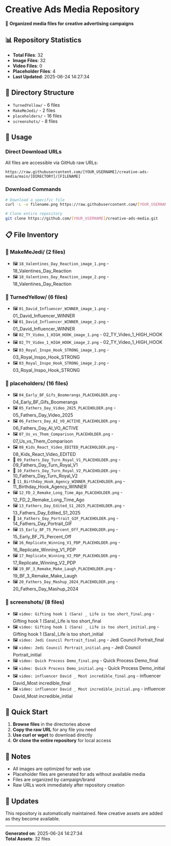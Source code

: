 # Creative Ads Media Repository

📁 **Organized media files for creative advertising campaigns**

## 📊 Repository Statistics

- **Total Files**: 32
- **Image Files**: 32
- **Video Files**: 0
- **Placeholder Files**: 4
- **Last Updated**: 2025-06-24 14:27:34

## 📂 Directory Structure

- `TurnedYellow/` - 6 files
- `MakeMeJedi/` - 2 files
- `placeholders/` - 16 files
- `screenshots/` - 8 files


## 🔗 Usage

### Direct Download URLs

All files are accessible via GitHub raw URLs:

```
https://raw.githubusercontent.com/[YOUR_USERNAME]/creative-ads-media/main/[DIRECTORY]/[FILENAME]
```

### Download Commands

```bash
# Download a specific file
curl -L -o filename.png https://raw.githubusercontent.com/[YOUR_USERNAME]/creative-ads-media/main/directory/filename.png

# Clone entire repository
git clone https://github.com/[YOUR_USERNAME]/creative-ads-media.git
```

## 📋 File Inventory


### 📁 MakeMeJedi/ (2 files)

- 🖼️ `18_Valentines_Day_Reaction_image_1.png` - 18_Valentines_Day_Reaction
- 🖼️ `18_Valentines_Day_Reaction_image_2.png` - 18_Valentines_Day_Reaction

### 📁 TurnedYellow/ (6 files)

- 🖼️ `01_David_Influencer_WINNER_image_1.png` - 01_David_Influencer_WINNER
- 🖼️ `01_David_Influencer_WINNER_image_2.png` - 01_David_Influencer_WINNER
- 🖼️ `02_TY_Video_1_HIGH_HOOK_image_1.png` - 02_TY_Video_1_HIGH_HOOK
- 🖼️ `02_TY_Video_1_HIGH_HOOK_image_2.png` - 02_TY_Video_1_HIGH_HOOK
- 🖼️ `03_Royal_Inspo_Hook_STRONG_image_1.png` - 03_Royal_Inspo_Hook_STRONG
- 🖼️ `03_Royal_Inspo_Hook_STRONG_image_2.png` - 03_Royal_Inspo_Hook_STRONG

### 📁 placeholders/ (16 files)

- 🖼️ `04_Early_BF_Gifs_Boomerangs_PLACEHOLDER.png` - 04_Early_BF_Gifs_Boomerangs
- 🖼️ `05_Fathers_Day_Video_2025_PLACEHOLDER.png` - 05_Fathers_Day_Video_2025
- 🖼️ `06_Fathers_Day_AI_VO_ACTIVE_PLACEHOLDER.png` - 06_Fathers_Day_AI_VO_ACTIVE
- 🖼️ `07_Us_vs_Them_Comparison_PLACEHOLDER.png` - 07_Us_vs_Them_Comparison
- 🖼️ `08_Kids_React_Video_EDITED_PLACEHOLDER.png` - 08_Kids_React_Video_EDITED
- 📄 `09_Fathers_Day_Turn_Royal_V1_PLACEHOLDER.png` - 09_Fathers_Day_Turn_Royal_V1
- 📄 `10_Fathers_Day_Turn_Royal_V2_PLACEHOLDER.png` - 10_Fathers_Day_Turn_Royal_V2
- 📄 `11_Birthday_Hook_Agency_WINNER_PLACEHOLDER.png` - 11_Birthday_Hook_Agency_WINNER
- 🖼️ `12_FD_2_Remake_Long_Time_Ago_PLACEHOLDER.png` - 12_FD_2_Remake_Long_Time_Ago
- 🖼️ `13_Fathers_Day_Edited_S1_2025_PLACEHOLDER.png` - 13_Fathers_Day_Edited_S1_2025
- 📄 `14_Fathers_Day_Portrait_GIF_PLACEHOLDER.png` - 14_Fathers_Day_Portrait_GIF
- 🖼️ `15_Early_BF_75_Percent_Off_PLACEHOLDER.png` - 15_Early_BF_75_Percent_Off
- 🖼️ `16_Replicate_Winning_V1_PDP_PLACEHOLDER.png` - 16_Replicate_Winning_V1_PDP
- 🖼️ `17_Replicate_Winning_V2_PDP_PLACEHOLDER.png` - 17_Replicate_Winning_V2_PDP
- 🖼️ `19_BF_3_Remake_Make_Laugh_PLACEHOLDER.png` - 19_BF_3_Remake_Make_Laugh
- 🖼️ `20_Fathers_Day_Mashup_2024_PLACEHOLDER.png` - 20_Fathers_Day_Mashup_2024

### 📁 screenshots/ (8 files)

- 🖼️ `video: Gifting hook 1 (Sara) _ Life is too short_final.png` - Gifting hook 1 (Sara)_Life is too short_final
- 🖼️ `video: Gifting hook 1 (Sara) _ Life is too short_initial.png` - Gifting hook 1 (Sara)_Life is too short_initial
- 🖼️ `video: Jedi Council Portrait_final.png` - Jedi Council Portrait_final
- 🖼️ `video: Jedi Council Portrait_initial.png` - Jedi Council Portrait_initial
- 🖼️ `video: Quick Process Demo_final.png` - Quick Process Demo_final
- 🖼️ `video: Quick Process Demo_initial.png` - Quick Process Demo_initial
- 🖼️ `video: influencer David _ Most incredible_final.png` - influencer David_Most incredible_final
- 🖼️ `video: influencer David _ Most incredible_initial.png` - influencer David_Most incredible_initial


## 🚀 Quick Start

1. **Browse files** in the directories above
2. **Copy the raw URL** for any file you need
3. **Use curl or wget** to download directly
4. **Or clone the entire repository** for local access

## 📝 Notes

- All images are optimized for web use
- Placeholder files are generated for ads without available media
- Files are organized by campaign/brand
- Raw URLs work immediately after repository creation

## 🔄 Updates

This repository is automatically maintained. New creative assets are added as they become available.

---

**Generated on**: 2025-06-24 14:27:34  
**Total Assets**: 32 files
